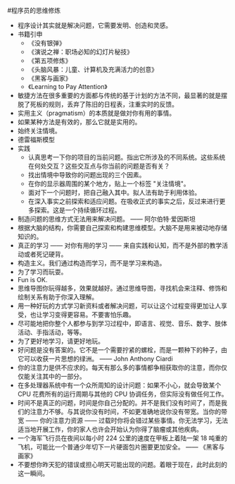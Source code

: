 #程序员的思维修炼
- 程序设计其实就是解决问题，它需要发明、创造和灵感。
- 书籍引申
	- 《没有银弹》
	- 《演说之禅：职场必知的幻灯片秘技》
	- 《第五项修炼》
	- 《头脑风暴：儿童、计算机及充满活力的创意》
	- 《黑客与画家》
	- 《Learning to Pay Attention》
- 敏捷方法在很多重要的方面都与传统的基于计划的方法不同，最显著的就是摆脱了死板的规则，丢弃了陈旧的日程表，注重实时的反馈。
- 实用主义（pragmatism）的本质就是做対你有用的事情。
- 如果某种方法是有效的，那么它就是实用的。
- 始终关注情境。
- 德雷福斯模型
- 实践
	- 认真思考一下你的项目的当前问题。指出它所涉及的不同系统。这些系统在何处交互？这些交互点与你当前的问题是否有关？
	- 找出情境中导致你的问题出现的三个因素。
	- 在你的显示器周围的某个地方，贴上一个标签 "关注情境"。
	- 面对下一个问题时，把自己融入其中。拟人法有助于利用体验。
	- 在深入事实之前探索和适应问题。在吸收正式的事实之后，反过来进行更多探索。这是一个持续循环过程。
- 制造问题的思维方式无法用来解决问题。 —— 阿尔伯特·爱因斯坦
- 根据大脑的结构，你需要自己探索和构建思维模型。大脑不是用来被动地存储知识的。
- 真正的学习 —— 对你有用的学习 —— 来自实践和认知，而不是外部的教学活动或者死记硬背。
- 构造主义。我们通过构造而学习，而不是学习来构造。
- 为了学习而玩耍。
- Fun is OK.
- 思维导图你玩得越多，效果就越好。通过思维导图，寻找机会来注释、修饰和绘制关系有助于你深入理解。
- 用一种好玩的方式学习新资料或者解决问题，可以让这个过程变得更加让人享受，也让学习变得更容易。不要害怕乐趣。
- 尽可能地把你整个人都参与到学习过程中，即语言、视觉、音乐、数字、肢体活动、手指活动，等等。
- 为了更好地学习，请更好地玩。
- 好问题是没有答案的。它不是一个需要拧紧的螺栓，而是一颗种下的种子，由它可以收获一片思想的绿洲。 —— John Anthony Ciardi
- 你的注意力是供不应求的。每天有那么多的事情都争相获取你的注意，而你仅仅能关注其中的一部分。
- 在多处理器系统中有一个众所周知的设计问题：如果不小心，就会导致某个 CPU 花费所有的运行周期与其他的 CPU 协调任务，但实际没有做任何工作。
- 时间不是真正的问题，时间是你自己分配的。并不是我们没有时间了，而是我们的注意力不够。与其说你没有时间，不如更准确地说你没有带宽。当你的带宽 —— 你的注意力资源 —— 过载时你将会错过某些事情。你无法学习，无法适当地开展工作，你的家人也许会开始认为你得了脑瘤或其他疾病。
- 一个海军飞行员在夜间以每小时 224 公里的速度在甲板上着陆一架 18 吨重的飞机，可能比一个普通少年切下一片硬面包片圈要更加安全。 —— 《黑客与画家》
- 不要想你昨天犯的错误或担心明天可能出现的问题。着眼于现在，此时此刻的这一瞬间。